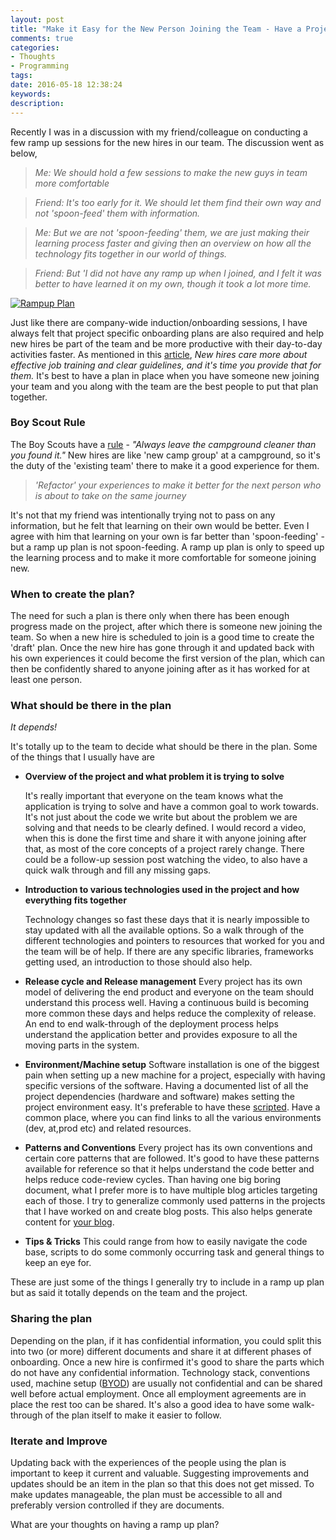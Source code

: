```yaml
---
layout: post
title: "Make it Easy for the New Person Joining the Team - Have a Project Ramp up Plan"
comments: true
categories: 
- Thoughts
- Programming
tags: 
date: 2016-05-18 12:38:24 
keywords: 
description: 
---
```


Recently I was in a discussion with my friend/colleague on conducting a few ramp up sessions for the new hires in our team. The discussion went as below,

> *Me: We should hold a few sessions to make the new guys in team more comfortable*

> *Friend: It's too early for it. We should let them find their own way and not 'spoon-feed' them with information.*

> *Me: But we are not 'spoon-feeding' them, we are just making their learning process faster and giving then an overview on how all the technology fits together in our world of things.*

> *Friend: But 'I did not have any ramp up when I joined, and I felt it was better to have learned it on my own, though it took a lot more time.*

<a href="http://www.mindtickle.com/wp-content/uploads/2014/02/new_employee_orientation_business_strategy_research.png" class="center" title="Image, from http://www.mindtickle.com/wp-content/uploads/2014/02/new_employee_orientation_business_strategy_research.png"><img src="/images\rampup_plan.png" class="center" alt="Rampup Plan"></a>

Just like there are company-wide induction/onboarding sessions, I have always felt that project specific onboarding plans are also required and help new hires be part of the team and be more productive with their day-to-day activities faster. As mentioned in this [article](http://www.fastcompany.com/3029820/work-smart/infographic-the-real-ways-to-hold-on-to-new-hires/3), *New hires care more about effective job training and clear guidelines, and it's time you provide that for them.* It's best to have a plan in place when you have someone new joining your team and you along with the team are the best people to put that plan together.

### Boy Scout Rule ###

The Boy Scouts have a [rule](http://programmer.97things.oreilly.com/wiki/index.php/The_Boy_Scout_Rule) - *"Always leave the campground cleaner than you found it."*  New hires are like 'new camp group' at a campground, so it's the duty of the 'existing team' there to make it a good experience for them.  

> *'Refactor' your experiences to make it better for the next person who is about to take on the same journey*

It's not that my friend was intentionally trying not to pass on any information, but he felt that learning on their own would be better. Even I agree with him that learning on your own is far better than 'spoon-feeding' - but a ramp up plan is not spoon-feeding. A ramp up plan is only to speed up the learning process and to make it more comfortable for someone joining new.       

### When to create the plan? ###

The need for such a plan is there only when there has been enough progress made on the project, after which there is someone new joining the team. So when a new hire is scheduled to join is a good time to create the 'draft' plan. Once the new hire has gone through it and updated back with his own experiences it could become the first version of the plan, which can then be confidently shared to anyone joining after as it has worked for at least one person.

### What should be there in the plan ###

*It depends!*

It's totally up to the team to decide what should be there in the plan. Some of the things that I usually have are 

- **Overview of the project and what problem it is trying to solve**

  It's really important that everyone on the team knows what the application is trying to solve and have a common goal to work towards. It's not just about the code we write but about the problem we are solving and that needs to be clearly defined. I would record a video, when this is done the first time and share it with anyone joining after that, as most of the core concepts of a project rarely change. There could be a follow-up session post watching the video, to also have a quick walk through and fill any missing gaps. 
  
- **Introduction to various technologies used in the project and how everything fits together**

  Technology changes so fast these days that it is nearly impossible to stay updated with all the available options. So a walk through of the different technologies and pointers to resources that worked for you and the team will be of help. If there are any specific libraries, frameworks getting used, an introduction to those should also help.
 
- **Release cycle and Release management**
  Every project has its own model of delivering the end product and everyone on the team should understand this process well. Having a continuous build is becoming more common these days and helps reduce the complexity of release. An end to end walk-through of the deployment process helps understand the application better and provides exposure to all the moving parts in the system.

- **Environment/Machine setup**
Software installation is one of the biggest pain when setting up a new machine for a project, especially with having specific versions of the software. Having a documented list of all the project dependencies (hardware and software) makes setting the project environment easy. It's preferable to have these [scripted](https://chocolatey.org/). Have a common place, where you can find links to all the various environments (dev, at,prod etc) and related resources.

- **Patterns and Conventions**
Every project has its own conventions and certain core patterns that are followed. It's good to have these patterns available for reference so that it helps understand the code better and helps reduce code-review cycles. Than having one big boring document, what I prefer more is to have multiple blog articles targeting each of those. I try to generalize commonly used patterns in the projects that I have worked on and create blog posts. This also helps generate content for [your blog](http://www.rahulpnath.com/blog/get-started-with-your-blog/).

- **Tips & Tricks**
This could range from how to easily navigate the code base, scripts to do some commonly occurring task and general things to keep an eye for.

These are just some of the things I generally try to include in a ramp up plan but as said it totally depends on the team and the project. 

### Sharing the plan ###

Depending on the plan, if it has confidential information, you could split this into two (or more) different documents and share it at different phases of onboarding. Once a new hire is confirmed it's good to share the parts which do not have any confidential information. Technology stack, conventions used, machine setup ([BYOD](https://en.wikipedia.org/wiki/Bring_your_own_device)) are usually not confidential and can be shared well before actual employment. Once all employment agreements are in place the rest too can be shared. It's also a good idea to have some walk-through of the plan itself to make it easier to follow.

### Iterate and Improve ###

Updating back with the experiences of the people using the plan is important to keep it current and valuable. Suggesting improvements and updates should be an item in the plan so that this does not get missed. To make updates manageable, the plan must be accessible to all and preferably version controlled if they are documents.

What are your thoughts on having a ramp up plan?